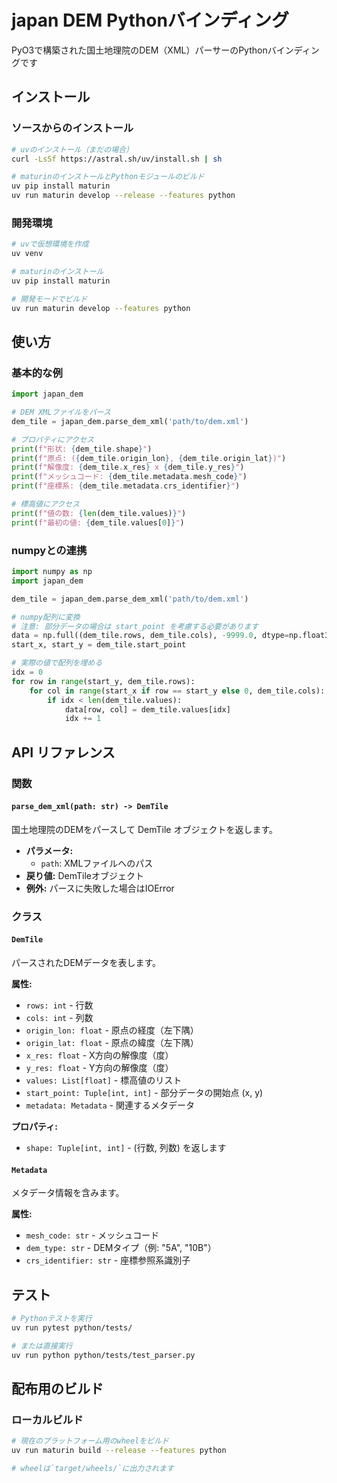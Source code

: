 # japan DEM Pythonバインディング

PyO3で構築された国土地理院のDEM（XML）パーサーのPythonバインディングです

## インストール

### ソースからのインストール

```bash
# uvのインストール（まだの場合）
curl -LsSf https://astral.sh/uv/install.sh | sh

# maturinのインストールとPythonモジュールのビルド
uv pip install maturin
uv run maturin develop --release --features python
```

### 開発環境

```bash
# uvで仮想環境を作成
uv venv

# maturinのインストール
uv pip install maturin

# 開発モードでビルド
uv run maturin develop --features python
```

## 使い方

### 基本的な例

```python
import japan_dem

# DEM XMLファイルをパース
dem_tile = japan_dem.parse_dem_xml('path/to/dem.xml')

# プロパティにアクセス
print(f"形状: {dem_tile.shape}")
print(f"原点: ({dem_tile.origin_lon}, {dem_tile.origin_lat})")
print(f"解像度: {dem_tile.x_res} x {dem_tile.y_res}")
print(f"メッシュコード: {dem_tile.metadata.mesh_code}")
print(f"座標系: {dem_tile.metadata.crs_identifier}")

# 標高値にアクセス
print(f"値の数: {len(dem_tile.values)}")
print(f"最初の値: {dem_tile.values[0]}")
```

### numpyとの連携

```python
import numpy as np
import japan_dem

dem_tile = japan_dem.parse_dem_xml('path/to/dem.xml')

# numpy配列に変換
# 注意: 部分データの場合は start_point を考慮する必要があります
data = np.full((dem_tile.rows, dem_tile.cols), -9999.0, dtype=np.float32)
start_x, start_y = dem_tile.start_point

# 実際の値で配列を埋める
idx = 0
for row in range(start_y, dem_tile.rows):
    for col in range(start_x if row == start_y else 0, dem_tile.cols):
        if idx < len(dem_tile.values):
            data[row, col] = dem_tile.values[idx]
            idx += 1
```

## API リファレンス

### 関数

#### `parse_dem_xml(path: str) -> DemTile`
国土地理院のDEMをパースして DemTile オブジェクトを返します。

- **パラメータ:**
  - `path`: XMLファイルへのパス
- **戻り値:** DemTileオブジェクト
- **例外:** パースに失敗した場合はIOError

### クラス

#### `DemTile`
パースされたDEMデータを表します。

**属性:**
- `rows: int` - 行数
- `cols: int` - 列数
- `origin_lon: float` - 原点の経度（左下隅）
- `origin_lat: float` - 原点の緯度（左下隅）
- `x_res: float` - X方向の解像度（度）
- `y_res: float` - Y方向の解像度（度）
- `values: List[float]` - 標高値のリスト
- `start_point: Tuple[int, int]` - 部分データの開始点 (x, y)
- `metadata: Metadata` - 関連するメタデータ

**プロパティ:**
- `shape: Tuple[int, int]` - (行数, 列数) を返します

#### `Metadata`
メタデータ情報を含みます。

**属性:**
- `mesh_code: str` - メッシュコード
- `dem_type: str` - DEMタイプ（例: "5A", "10B"）
- `crs_identifier: str` - 座標参照系識別子

## テスト

```bash
# Pythonテストを実行
uv run pytest python/tests/

# または直接実行
uv run python python/tests/test_parser.py
```

## 配布用のビルド

### ローカルビルド

```bash
# 現在のプラットフォーム用のwheelをビルド
uv run maturin build --release --features python

# wheelは`target/wheels/`に出力されます
```

